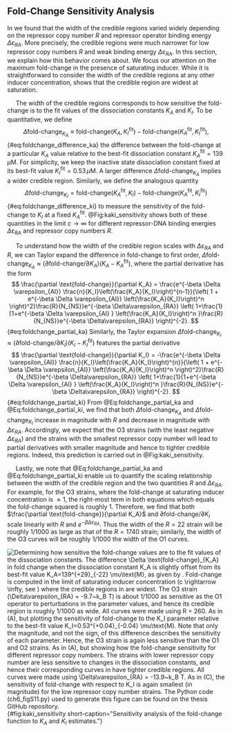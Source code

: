 ## Fold-Change Sensitivity Analysis
In we found that the width of the credible regions varied widely depending on
the repressor copy number $R$ and repressor operator binding energy $\Delta
\varepsilon_{RA}$. More precisely, the credible regions were much narrower
for low repressor copy numbers $R$ and weak binding energy
$\Delta\varepsilon_{RA}$. In this section, we explain how this behavior comes
about. We focus our attention on the maximum fold-change in the presence of
saturating inducer. While it is straightforward to consider the width of the
credible regions at any other inducer concentration, shows that the credible
region are widest at saturation.

&nbsp;&nbsp;&nbsp;&nbsp;&nbsp;The width of the credible regions corresponds to how sensitive the
fold-change is to the fit values of the dissociation constants $K_A$
and $K_I$. To be quantitative, we define
$$
    \Delta \text{fold-change}_{K_A} \equiv \text{fold-change}(K_A,K_I^\text{fit}) - \text{fold-change}(K_A^\text{fit},K_I^\text{fit}),
$${#eq:foldchange_difference_ka}
the difference between the fold-change at a particular $K_A$ value
relative to the best-fit dissociation constant
$K_A^\text{fit}=139 \, \mu\text{M}$. For simplicity, we keep the inactive state dissociation
constant fixed at its best-fit value $K_I^\text{fit}=0.53 \, \mu\text{M}$. A
larger difference $\Delta \text{fold-change}_{K_A}$ implies a wider credible region.
Similarly, we define the analogous quantity
$$
\Delta \text{fold-change}_{K_I} = \text{fold-change}(K_A^{\text{fit}},K_I) -
\text{fold-change}(K_A^{\text{fit}},K_I^{\text{fit}})
$${#eq:foldchange_difference_ki}
to measure the sensitivity of the fold-change to $K_I$ at a fixed
$K_A^{\text{fit}}$. @Fig:kaki_sensitivity shows both of these quantities in the limit
$c \to \infty$ for different repressor-DNA binding energies
$\Delta\varepsilon_{RA}$ and repressor copy numbers $R$. 

&nbsp;&nbsp;&nbsp;&nbsp;&nbsp;To understand how the width of the credible region scales with
$\Delta\varepsilon_{RA}$ and $R$, we can Taylor expand the
difference in fold-change to first order,
$\Delta \text{fold-change}_{K_A} \approx (\partial
    \text{fold-change}/\partial K_A) \left( K_A - K_A^{\text{fit}} \right)$,
where the partial derivative has the form
$$
\frac{\partial \text{fold-change}}{\partial K_A} = \frac{e^{-\beta \Delta \varepsilon_{AI}} \frac{n}{K_I}\left(\frac{K_A}{K_I}\right)^{n-1}}{\left( 1 + e^{-\beta \Delta \varepsilon_{AI}} \left(\frac{K_A}{K_I}\right)^n \right)^2}\frac{R}{N_{NS}}e^{-\beta \Delta\varepsilon_{RA}} \left(
    1+\frac{1}{1+e^{-\beta \Delta \varepsilon_{AI} }
    \left(\frac{K_A}{K_I}\right)^n }\frac{R}{N_{NS}}e^{-\beta
    \Delta\varepsilon_{RA}} \right)^{-2}.
$${#eq:foldchange_partial_ka}
Similarly, the Taylor expansion
$\Delta \text{fold-change}_{K_I} \approx (\partial
    \text{fold-change}/\partial K_I) \left( K_I - K_I^{\text{fit}} \right)$
features the partial derivative 
$$
\frac{\partial \text{fold-change}}{\partial K_I} = -\frac{e^{-\beta \Delta \varepsilon_{AI}} \frac{n}{K_I}\left(\frac{K_A}{K_I}\right)^{n}}{\left( 1 + e^{-\beta \Delta \varepsilon_{AI}} \left(\frac{K_A}{K_I}\right)^n \right)^2}\frac{R}{N_{NS}}e^{-\beta \Delta\varepsilon_{RA}} \left(
1+\frac{1}{1+e^{-\beta \Delta \varepsilon_{AI} } \left(\frac{K_A}{K_I}\right)^n
}\frac{R}{N_{NS}}e^{-\beta \Delta\varepsilon_{RA}} \right)^{-2}.
$${#eq:foldchange_partial_ki}
From @Eq:foldchange_partial_ka and @Eq:foldchange_partial_ki, we find that both $\Delta \text{fold-change}_{K_A}$ and
$\Delta \text{fold-change}_{K_I}$ increase in magnitude with $R$ and
decrease in magnitude with $\Delta\varepsilon_{RA}$. Accordingly, we
expect that the O3 strains (with the least negative
$\Delta\varepsilon_{RA}$) and the strains with the smallest repressor
copy number will lead to partial derivatives with smaller magnitude and
hence to tighter credible regions. Indeed, this prediction is carried
out in @Fig:kaki_sensitivity.

&nbsp;&nbsp;&nbsp;&nbsp;&nbsp;Lastly, we note that @Eq:foldchange_partial_ka and @Eq:foldchange_partial_ki
enable us to quantify the scaling relationship between the width of the credible
region and the two quantities $R$
and $\Delta\varepsilon_{RA}$. For example, for the O3 strains, where
the fold-change at saturating inducer concentration is $\approx 1$,
the right-most term in both equations which equals the fold-change
squared is roughly 1. Therefore, we find that both $\frac{\partial
    \text{fold-change}}{\partial K_A}$ and
$\partial \text{fold-change}/\partial K_I$ scale linearly with $R$
and $e^{-\beta \Delta\varepsilon_{RA}}$. Thus the width of the
$R=22$ strain will be roughly 1/1000 as large as that of the
$R=1740$ strain; similarly, the width of the O3 curves will be roughly
1/1000 the width of the O1 curves.

![**Determining how sensitive the fold-change values are to the fit values of
the dissociation constants.** The difference $\Delta
\text{fold-change}_{K_A}$ in fold change when the dissociation constant $K_A$
is slightly offset from its best-fit value $K_A=139^{+29}_{-22} \mu\text{M}$,
as given by . Fold-change is computed in the limit of saturating inducer
concentration ($c \rightarrow \infty$, see ) where the credible regions in
are widest. The O3 strain ($\Delta\varepsilon_{RA} = -9.7~k_B T$) is about
1/1000 as sensitive as the O1 operator to perturbations in the parameter
values, and hence its credible region is roughly 1/1000 as wide. All curves
were made using $R = 260$. As in (A), but plotting the sensitivity of
fold-change to the $K_I$ parameter relative to the best-fit value
$K_I=0.53^{+0.04}_{-0.04} \mu\text{M}$. Note that only the magnitude, and not
the sign, of this difference describes the sensitivity of each parameter.
Hence, the O3 strain is again less sensitive than the O1 and O2 strains. As
in (A), but showing how the fold-change sensitivity for different repressor
copy numbers. The strains with lower repressor copy number are less sensitive
to changes in the dissociation constants, and hence their corresponding
curves in have tighter credible regions. All curves were made using
$\Delta\varepsilon_{RA} = -13.9~k_B T$. As in (C), the sensitivity of
fold-change with respect to $K_I$ is again smallest (in magnitude) for the
low repressor copy number strains. The [Python code
(`ch6_figS11.py`)](https://github.com/gchure/phd/blob/master/src/chapter_06/code/ch6_figS11.py)
used to generate this figure can be found on the thesis [GitHub
repository](https://github.com/gchure/phd).
](ch6_figS11){#fig:kaki_sensitivity short-caption="Sensitivity analysis of
the fold-change function to $K_A$ and $K_I$ estimates."}
